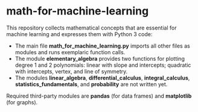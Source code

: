 # math-for-machine-learning

This repository collects mathematical concepts that are essential for machine learning and expresses them with Python 3 code:
- The main file **math_for_machine_learning.py** imports all other files as modules and runs exemplaric function calls.
- The module **elementary_algebra** provides two functions for plotting degree 1 and 2 polynomials: linear with slope and intercepts; quadratic with intercepts, vertex, and line of symmetry.
- The modules **linear_algebra**, **differential_calculus**, **integral_calculus**, **statistics_fundamentals**, and **probability** are not written yet.

Required third-party modules are **pandas** (for data frames) and **matplotlib** (for graphs).
